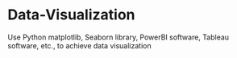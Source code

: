 # Data-Visualization
Use Python matplotlib, Seaborn library, PowerBI software, Tableau software, etc., to achieve data visualization  
